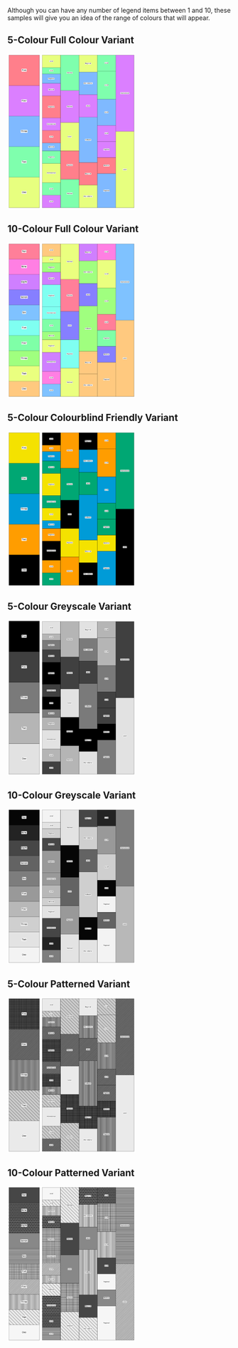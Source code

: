 Although you can have any number of legend items between 1 and 10, these samples will give you an idea of the range of colours that will appear.

## 5-Colour Full Colour Variant
<img src="/Samples/Legends/Colour_5_Legend_Vertical.png" title="5-Variant Full Colour" width="75px"/><img src="/Samples/Pages/Colour_5_1820_06_15_CaledonianMercury_1.png" title="5-Variant Full Colour" width="213px"/>

## 10-Colour Full Colour Variant
<img src="/Samples/Legends/Colour_10_Legend_Vertical.png" title="10-Variant Full Colour" width="75px"/><img src="/Samples/Pages/Colour_10_1820_06_15_CaledonianMercury_1.png" title="10-Variant Full Colour" width="213px"/>

## 5-Colour Colourblind Friendly Variant
<img src="/Samples/Legends/Colourblind_5_Legend_Vertical.png" title="5-Variant Colourblind Friendly" width="75px"/><img src="/Samples/Pages/Colourblind_5_1820_06_15_CaledonianMercury_1.png" title="5-Variant Colourblind Friendly" width="213px"/>

## 5-Colour Greyscale Variant
<img src="/Samples/Legends/Greyscale_5_Legend_Vertical.png" title="5-Variant Greyscale" width="75px"/><img src="/Samples/Pages/Greyscale_5_1820_06_15_CaledonianMercury_1.png" title="5-Variant Greyscale" width="213px"/>

## 10-Colour Greyscale Variant
<img src="/Samples/Legends/Greyscale_10_Legend_Vertical.png" title="10-Variant Greyscale" width="75px"/><img src="/Samples/Pages/Greyscale_10_820_06_15_CaledonianMercury_1.png" title="10-Variant Greyscale" width="213px"/>

## 5-Colour Patterned Variant
<img src="/Samples/Legends/Patterned_5_Legend_Vertical.png" title="5-Variant Patterned" width="75px"/><img src="/Samples/Pages/Patterned_5_1820_06_15_CaledonianMercury_1.png" title="5-Variant Patterned" width="213px"/>

## 10-Colour Patterned Variant
<img src="/Samples/Legends/Patterned_10_Legend_Vertical.png" title="10-Variant Patterned" width="75px"/><img src="/Samples/Pages/Patterned_10_1820_06_15_CaledonianMercury_1.png" title="10-Variant Patterned" width="213px"/>









